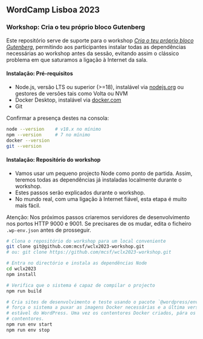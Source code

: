 ## WordCamp Lisboa 2023

### Workshop: Cria o teu próprio bloco Gutenberg

Este repositório serve de suporte para o workshop [_Cria o teu próprio bloco Gutenberg_](https://lisboa.wordcamp.org/2023/session/cria-o-teu-proprio-bloco-gutenberg/), permitindo aos participantes instalar todas as dependências necessárias ao workshop antes da sessão, evitando assim o clássico problema em que saturamos a ligação à Internet da sala.

#### Instalação: Pré-requisitos

* Node.js, versão LTS ou superior (>=18), instalável via [nodejs.org](https://nodejs.org) ou gestores de versões tais como Volta ou NVM
* Docker Desktop, instalável via [docker.com](https://www.docker.com/products/docker-desktop/)
* Git

Confirmar a presença destes na consola:

```sh
node --version    # v18.x no mínimo
npm --version     # 7 no mínimo
docker --version
git --version
```

#### Instalação: Repositório do workshop

* Vamos usar um pequeno projecto Node como ponto de partida. Assim, teremos todas as dependências já instaladas localmente durante o workshop.
* Estes passos serão explicados durante o workshop.
* No mundo real, com uma ligação à Internet fiável, esta etapa é muito mais fácil.

Atenção: Nos próximos passos criaremos servidores de desenvolvimento nos portos HTTP 9000 e 9001. Se precisares de os mudar, edita o ficheiro `.wp-env.json` antes de prosseguir.

```sh
# Clona o repositório do workshop para um local conveniente
git clone git@github.com:mcsf/wclx2023-workshop.git
# ou: git clone https://github.com/mcsf/wclx2023-workshop.git

# Entra no directório e instala as dependências Node
cd wclx2023
npm install

# Verifica que o sistema é capaz de compilar o projecto
npm run build

# Cria sites de desenvolvimento e teste usando o pacote `@wordpress/env`. Isto
# força o sistema a puxar as imagens Docker necessárias e a última versão
# estável do WordPress. Uma vez os contentores Docker criados, pára os
# contentores.
npm run env start
npm run env stop
```
